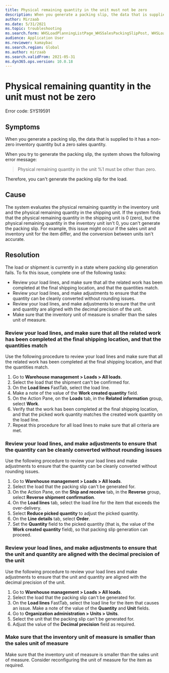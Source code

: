 ```yaml
---
title: Physical remaining quantity in the unit must not be zero
description: When you generate a packing slip, the data that is supplied to it has a non-zero inventory quantity but a zero sales quantity.
author: Mirzaab
ms.date: 5/31/2021
ms.topic: troubleshooting
ms.search.form: WHSLoadPlanningListPage_WHSSalesPackingSlipPost, WHSLoadTable_WHSSalesPackingSlipPost
audience: Application User
ms.reviewer: kamaybac
ms.search.region: Global
ms.author: mirzaab
ms.search.validFrom: 2021-05-31
ms.dyn365.ops.version: 10.0.18
---
```


# Physical remaining quantity in the unit must not be zero

Error code: SYS19591

## Symptoms

When you generate a packing slip, the data that is supplied to it has a non-zero inventory quantity but a zero sales quantity.

When you try to generate the packing slip, the system shows the following error message:

> Physical remaining quantity in the unit %1 must be other than zero.

Therefore, you can't generate the packing slip for the load.

## Cause

The system evaluates the physical remaining quantity in the inventory unit and the physical remaining quantity in the shipping unit. If the system finds that the physical remaining quantity in the shipping unit is 0 (zero), but the physical remaining quantity in the inventory unit isn't 0, you can't generate the packing slip. For example, this issue might occur if the sales unit and inventory unit for the item differ, and the conversion between units isn't accurate.

## Resolution

The load or shipment is currently in a state where packing slip generation fails. To fix this issue, complete one of the following tasks:

- Review your load lines, and make sure that all the related work has been completed at the final shipping location, and that the quantities match.
- Review your load lines, and make adjustments to ensure that the quantity can be cleanly converted without rounding issues.
- Review your load lines, and make adjustments to ensure that the unit and quantity are aligned with the decimal precision of the unit.
- Make sure that the inventory unit of measure is smaller than the sales unit of measure.

### Review your load lines, and make sure that all the related work has been completed at the final shipping location, and that the quantities match

Use the following procedure to review your load lines and make sure that all the related work has been completed at the final shipping location, and that the quantities match.

1. Go to **Warehouse management \> Loads \> All loads**.
1. Select the load that the shipment can't be confirmed for.
1. On the **Load lines** FastTab, select the load line.
1. Make a note of the value of the **Work created quantity** field.
1. On the Action Pane, on the **Loads** tab, in the **Related information** group, select **Work**.
1. Verify that the work has been completed at the final shipping location, and that the picked work quantity matches the created work quantity on the load line.
1. Repeat this procedure for all load lines to make sure that all criteria are met.

### Review your load lines, and make adjustments to ensure that the quantity can be cleanly converted without rounding issues

Use the following procedure to review your load lines and make adjustments to ensure that the quantity can be cleanly converted without rounding issues.

1. Go to **Warehouse management \> Loads \> All loads**.
1. Select the load that the packing slip can't be generated for.
1. On the Action Pane, on the **Ship and receive** tab, in the **Reverse** group, select **Reverse shipment confirmation**.
1. On the **Load lines** tab, select the load line for the item that exceeds the over-delivery.
1. Select **Reduce picked quantity** to adjust the picked quantity.
1. On the **Line details** tab, select **Order**.
1. Set the **Quantity** field to the picked quantity (that is, the value of the **Work created quantity** field), so that packing slip generation can proceed.

### Review your load lines, and make adjustments to ensure that the unit and quantity are aligned with the decimal precision of the unit

Use the following procedure to review your load lines and make adjustments to ensure that the unit and quantity are aligned with the decimal precision of the unit.

1. Go to **Warehouse management \> Loads \> All loads**.
1. Select the load that the packing slip can't be generated for.
1. On the **Load lines** FastTab, select the load line for the item that causes an issue. Make a note of the value of the **Quantity** and **Unit** fields.
1. Go to **Organization administration \> Units \> Units**.
1. Select the unit that the packing slip can't be generated for.
1. Adjust the value of the **Decimal precision** field as required.

### Make sure that the inventory unit of measure is smaller than the sales unit of measure

Make sure that the inventory unit of measure is smaller than the sales unit of measure. Consider reconfiguring the unit of measure for the item as required.
